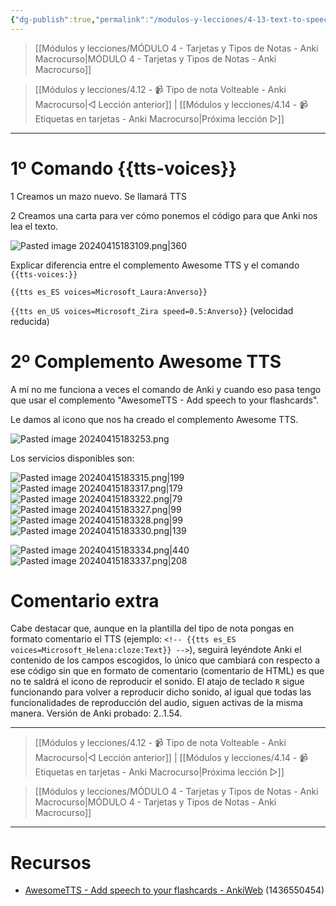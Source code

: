 ```yaml
---
{"dg-publish":true,"permalink":"/modulos-y-lecciones/4-13-text-to-speech-tts-anki-macrocurso/","noteIcon":"","updated":"2024-05-24T17:11:48.442+02:00"}
---
```



> [[Módulos y lecciones/MÓDULO 4 - Tarjetas y Tipos de Notas - Anki Macrocurso\|MÓDULO 4 - Tarjetas y Tipos de Notas - Anki Macrocurso]]

> [[Módulos y lecciones/4.12 - 📹 Tipo de nota Volteable - Anki Macrocurso\|◁ Lección anterior]] | [[Módulos y lecciones/4.14 - 📹 Etiquetas en tarjetas - Anki Macrocurso\|Próxima lección ▷]]

---

# 1º Comando {{tts-voices}}
1 Creamos un mazo nuevo. Se llamará TTS

2 Creamos una carta para ver cómo ponemos el código para que Anki nos lea el texto.

![Pasted image 20240415183109.png|360](/img/user/ANEXOS/Pasted%20image%2020240415183109.png)

Explicar diferencia entre el complemento Awesome TTS y el comando ``{{tts-voices:}}``

``{{tts es_ES voices=Microsoft_Laura:Anverso}}``

``{{tts en_US voices=Microsoft_Zira speed=0.5:Anverso}}`` (velocidad reducida)

# 2º Complemento Awesome TTS
A mí no me funciona a veces el comando de Anki y cuando eso pasa tengo que usar el complemento "AwesomeTTS - Add speech to your flashcards".

Le damos al icono que nos ha creado el complemento Awesome TTS.

![Pasted image 20240415183253.png](/img/user/ANEXOS/Pasted%20image%2020240415183253.png)


Los servicios disponibles son:

![Pasted image 20240415183315.png|199](/img/user/ANEXOS/Pasted%20image%2020240415183315.png) ![Pasted image 20240415183317.png|179](/img/user/ANEXOS/Pasted%20image%2020240415183317.png) ![Pasted image 20240415183322.png|79](/img/user/ANEXOS/Pasted%20image%2020240415183322.png) ![Pasted image 20240415183327.png|99](/img/user/ANEXOS/Pasted%20image%2020240415183327.png) ![Pasted image 20240415183328.png|99](/img/user/ANEXOS/Pasted%20image%2020240415183328.png) ![Pasted image 20240415183330.png|139](/img/user/ANEXOS/Pasted%20image%2020240415183330.png)

![Pasted image 20240415183334.png|440](/img/user/ANEXOS/Pasted%20image%2020240415183334.png) ![Pasted image 20240415183337.png|208](/img/user/ANEXOS/Pasted%20image%2020240415183337.png)

# Comentario extra
Cabe destacar que, aunque en la plantilla del tipo de nota pongas en formato comentario el TTS (ejemplo: `<!-- {{tts es_ES voices=Microsoft_Helena:cloze:Text}} -->`), seguirá leyéndote Anki el contenido de los campos escogidos, lo único que cambiará con respecto a ese código sin que en formato de comentario (comentario de HTML) es que no te saldrá el icono de reproducir el sonido. El atajo de teclado `R` sigue funcionando para volver a reproducir dicho sonido, al igual que todas las funcionalidades de reproducción del audio, siguen activas de la misma manera. Versión de Anki probado: 2..1.54.

---

> [[Módulos y lecciones/4.12 - 📹 Tipo de nota Volteable - Anki Macrocurso\|◁ Lección anterior]] | [[Módulos y lecciones/4.14 - 📹 Etiquetas en tarjetas - Anki Macrocurso\|Próxima lección ▷]]

> [[Módulos y lecciones/MÓDULO 4 - Tarjetas y Tipos de Notas - Anki Macrocurso\|MÓDULO 4 - Tarjetas y Tipos de Notas - Anki Macrocurso]]

---

# Recursos
- [AwesomeTTS - Add speech to your flashcards - AnkiWeb](https://ankiweb.net/shared/info/1436550454) (1436550454)